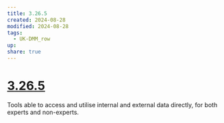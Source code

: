 ```yaml
---
title: 3.26.5
created: 2024-08-28
modified: 2024-08-28
tags:
  - UK-DMM_row
up: 
share: true
---
```

# [3.26.5](3.26.5.md)

Tools able to access and utilise internal and external data directly, for both experts and non-experts.
